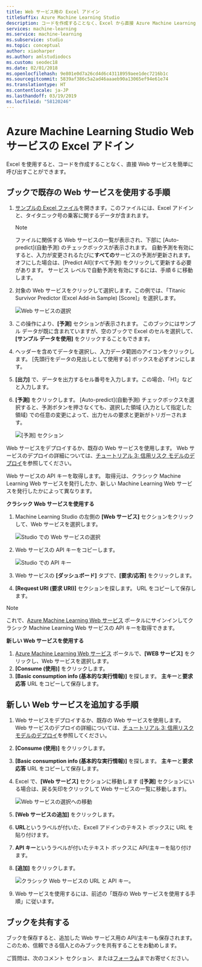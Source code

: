 ```yaml
---
title: Web サービス用の Excel アドイン
titleSuffix: Azure Machine Learning Studio
description: コードを作成することなく、Excel から直接 Azure Machine Learning Web サービスを使用する方法。
services: machine-learning
ms.service: machine-learning
ms.subservice: studio
ms.topic: conceptual
author: xiaoharper
ms.author: amlstudiodocs
ms.custom: seodec18
ms.date: 02/01/2018
ms.openlocfilehash: 9e801e0d7a26cd4d6c43118959aee1dec7216b1c
ms.sourcegitcommit: 5839af386c5a2ad46aaaeb90a13065ef94e61e74
ms.translationtype: HT
ms.contentlocale: ja-JP
ms.lasthandoff: 03/19/2019
ms.locfileid: "58120246"
---
```

# <a name="excel-add-in-for-azure-machine-learning-studio-web-services"></a>Azure Machine Learning Studio Web サービスの Excel アドイン
Excel を使用すると、コードを作成することなく、直接 Web サービスを簡単に呼び出すことができます。

## <a name="steps-to-use-an-existing-web-service-in-the-workbook"></a>ブックで既存の Web サービスを使用する手順

1. [サンプルの Excel ファイル](https://aka.ms/amlexcel-sample-2)を開きます。このファイルには、Excel アドインと、タイタニック号の乗客に関するデータが含まれます。 
 
    > [!NOTE]
    > ファイルに関係する Web サービスの一覧が表示され、下部に [Auto-predict]\(自動予測\) のチェックボックスが表示されます。 自動予測を有効にすると、入力が変更されるたびに**すべての**サービスの予測が更新されます。 オフにした場合は、[Predict All]\(すべて予測\) をクリックして更新する必要があります。 サービス レベルで自動予測を有効にするには、手順 6 に移動します。

2. 対象の Web サービスをクリックして選択します。この例では、「Titanic Survivor Predictor (Excel Add-in Sample) [Score]」を選択します。
   
    ![Web サービスの選択](./media/excel-add-in-for-web-services/image1.png)
3. この操作により、**[予測]** セクションが表示されます。  このブックにはサンプル データが既に含まれていますが、空のブックで Excel のセルを選択して、 **[サンプル データを使用]** をクリックすることもできます。
4. ヘッダーを含めてデータを選択し、入力データ範囲のアイコンをクリックします。  [先頭行をデータの見出しとして使用する] ボックスを必ずオンにします。
5. **[出力]** で、データを出力するセル番号を入力します。この場合、「H1」などと入力します。
6. **[予測]** をクリックします。 [Auto-predict]\(自動予測\) チェックボックスを選択すると、予測ボタンを押さなくても、選択した領域 (入力として指定した領域) での任意の変更によって、出力セルの要求と更新がトリガーされます。
   
    ![[予測] セクション](./media/excel-add-in-for-web-services/image1.png)

Web サービスをデプロイするか、既存の Web サービスを使用します。 Web サービスのデプロイの詳細については、[チュートリアル 3: 信用リスク モデルのデプロイ](tutorial-part3-credit-risk-deploy.md)を参照してください。

Web サービスの API キーを取得します。 取得元は、クラシック Machine Learning Web サービスを発行したか、新しい Machine Learning Web サービスを発行したかによって異なります。

**クラシック Web サービスを使用する** 

1. Machine Learning Studio の左側の **[Web サービス]** セクションをクリックして、Web サービスを選択します。
   
    ![Studio での Web サービスの選択](./media/excel-add-in-for-web-services/image4.png)
2. Web サービスの API キーをコピーします。
   
    ![Studio での API キー](./media/excel-add-in-for-web-services/image5.png)
3. Web サービスの **[ダッシュボード]** タブで、**[要求/応答]** をクリックします。
4. **[Request URI (要求 URI)]** セクションを探します。  URL をコピーして保存します。

> [!NOTE]
> これで、[Azure Machine Learning Web サービス](https://services.azureml.net) ポータルにサインインしてクラシック Machine Learning Web サービスの API キーを取得できます。
> 
> 

**新しい Web サービスを使用する**

1. [Azure Machine Learning Web サービス](https://services.azureml.net) ポータルで、**[WEB サービス]** をクリックし、Web サービスを選択します。 
2. **[Consume (使用)]** をクリックします。
3. **[Basic consumption info (基本的な実行情報)]** を探します。 **主キー**と**要求応答** URL をコピーして保存します。

## <a name="steps-to-add-a-new-web-service"></a>新しい Web サービスを追加する手順

1. Web サービスをデプロイするか、既存の Web サービスを使用します。 Web サービスのデプロイの詳細については、[チュートリアル 3: 信用リスク モデルのデプロイ](tutorial-part3-credit-risk-deploy.md)を参照してください。
2. **[Consume (使用)]** をクリックします。
3. **[Basic consumption info (基本的な実行情報)]** を探します。 **主キー**と**要求応答** URL をコピーして保存します。
4. Excel で、**[Web サービス]** セクションに移動します (**[予測]** セクションにいる場合は、戻る矢印をクリックして Web サービスの一覧に移動します)。
   
    ![Web サービスの選択への移動](./media/excel-add-in-for-web-services/image3.png)
5. **[Web サービスの追加]** をクリックします。
6. **URL**というラベルが付いた、Excell アドインのテキスト ボックスに URL を貼り付けます。
7. **API キー**というラベルが付いたテキスト ボックスに API/主キーを貼り付けます。
8. **[追加]** をクリックします。
   
    ![クラシック Web サービスの URL と API キー。](./media/excel-add-in-for-web-services/image6.png)
9. Web サービスを使用するには、前述の「既存の Web サービスを使用する手順」に従います。

## <a name="sharing-your-workbook"></a>ブックを共有する
ブックを保存すると、追加した Web サービス用の API/主キーも保存されます。 このため、信頼できる個人とのみブックを共有することをお勧めします。

ご質問は、次のコメント セクション、または[フォーラム](https://go.microsoft.com/fwlink/?LinkID=403669&clcid=0x409)までお寄せください。
